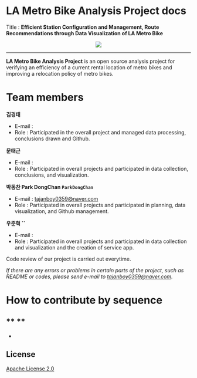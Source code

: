 # LA Metro Bike Analysis Project docs

Title : **Efficient Station Configuration and Management, Route Recommendations through Data Visualization of LA Metro Bike**
<div align="center">
  <img src="https://11ka1d3b35pv1aah0c3m9ced-wpengine.netdna-ssl.com/wp-content/themes/lametro/library/images/logo.png?v=2">
</div>

-----------------

**LA Metro Bike Analysis Project** is an open source analysis project for verifying an efficiency of a current rental location of metro bikes and improving a relocation policy of metro bikes.

# Team members

**김경태 ` `** 
- E-mail :
- Role : Participated in the overall project and managed data processing, conclusions drawn and Github.

**문태근 ` `**
- E-mail :
- Role : Participated in overall projects and participated in data collection, conclusions, and visualization.

**박동찬 Park DongChan `ParkDongChan`**
- E-mail : tajanboy0359@naver.com
- Role : Participated in overall projects and participated in planning, data visualization, and Github management.

**우준혁  ``**
- E-mail : 
- Role : Participated in overall projects and participated in data collection and visualization and the creation of service app.

Code review of our project is carried out everytime.  

_If there are any errors or problems in certain parts of the project, such as README or codes, please send e-mail to tajanboy0359@naver.com._

# How to contribute by sequence
**   **<br>
-
-




## License

[Apache License 2.0](LICENSE)
